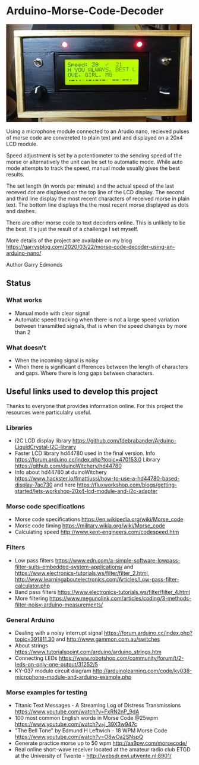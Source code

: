 # Arduino-Morse-Code-Decoder

![The Morse Code Decoder](images/Front.jpg)

Using a microphone module connected to an Arudio nano, recieved pulses of morse code are convereted to plain text and and displayed on a 20x4 LCD module. 

Speed adjustment is set by a potentiometer to the sending speed of the morse or alternatively the unit can be set to automatic mode. While auto mode attempts to track the speed, manual mode usually gives the best results.

The set length (in words per minute) and the actual speed of the last receved dot are displayed on the top line of the LCD display. The second and third line display the most recent characters of received morse in plain text. The bottom line displays the the most recent morse displayed as dots and dashes.

There are other morse code to text decoders online. This is unlikely to be the best. It's just the result of a challenge I set myself.

More details of the project are available on my blog https://garrysblog.com/2020/03/22/morse-code-decoder-using-an-arduino-nano/

Author Garry Edmonds

## Status
### What works
 - Manual mode with clear signal
 - Automatic speed tracking when there is not a large speed variation between transmitted signals, that is when the speed changes by more than 2

### What doesn't
 - When the incoming signal is noisy
 - When there is significant differences between the length of characters and gaps. Where there is long gaps between characters.

## Useful links used to develop this project
Thanks to everyone that provides information online. For this project the resources were particulalry useful.

### Libraries
 - I2C LCD display library https://github.com/fdebrabander/Arduino-LiquidCrystal-I2C-library
 - Faster LCD library hd44780 used in the final version. Info https://forum.arduino.cc/index.php?topic=470153.0 Library https://github.com/duinoWitchery/hd44780
 - Info about hd44780 at duinoWitchery https://www.hackster.io/fmattiussi/how-to-use-a-hd44780-based-display-7ac730
    and here https://fluxworkshop.com/blogs/getting-started/lets-workshop-20x4-lcd-module-and-i2c-adapter
 
### Morse code specifications
 - Morse code specifications https://en.wikipedia.org/wiki/Morse_code
 - Morse code timing https://military.wikia.org/wiki/Morse_code
 - Calculating speed http://www.kent-engineers.com/codespeed.htm
 
### Filters
 - Low pass filters https://www.edn.com/a-simple-software-lowpass-filter-suits-embedded-system-applications/
    and https://www.electronics-tutorials.ws/filter/filter_2.html, http://www.learningaboutelectronics.com/Articles/Low-pass-filter-calculator.php
 - Band pass filters https://www.electronics-tutorials.ws/filter/filter_4.html
 - More filtering https://www.megunolink.com/articles/coding/3-methods-filter-noisy-arduino-measurements/
 
### General Arduino
 - Dealing with a noisy interrupt signal https://forum.arduino.cc/index.php?topic=391811.30 and http://www.gammon.com.au/switches
 - About strings https://www.tutorialspoint.com/arduino/arduino_strings.htm
 - Connecting LEDs https://www.robotshop.com/community/forum/t/2-leds-on-only-one-output/31252/5
 - KY-037 module circuit diagram http://arduinolearning.com/code/ky038-microphone-module-and-arduino-example.php
 
### Morse examples for testing
  - Titanic Text Messages - A Streaming Log of Distress Transmissions https://www.youtube.com/watch?v=FxRN2nP_9dA
  - 100 most common English words in Morse Code @25wpm https://www.youtube.com/watch?v=j_39X3w947c
  - "The Bell Tone" by Edmund H Leftwich - 18 WPM Morse Code https://www.youtube.com/watch?v=O8wOa2SNspQ
  - Generate practice morse up to 50 wpm http://aa9pw.com/morsecode/
  - Real online short-wave receiver located at the amateur radio club ETGD at the University of Twente - http://websdr.ewi.utwente.nl:8901/
